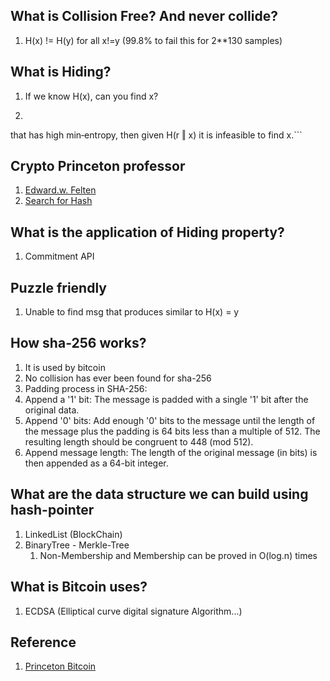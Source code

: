 ## What is Collision Free? And never collide?
1. H(x) != H(y) for all x!=y (99.8% to fail this for 2**130 samples)


## What is Hiding?
1. If we know H(x), can you find x?
1. ```Hiding.A hash function H is hiding if: when a secret value r is chosen from a probability distribution
that has high min‐entropy, then given H(r ‖ x) it is infeasible to find x.```

## Crypto Princeton professor
1. [Edward.w. Felten](https://www.cs.princeton.edu/~felten/index.html)
2. [Search for Hash](https://github.com/edfelten/cos432-lecture-notes/releases)

## What is the application of Hiding property?
1. Commitment API

## Puzzle friendly
1. Unable to find msg that produces similar to H(x) = y

## How sha-256 works?
1. It is used by bitcoin
2. No collision has ever been found for sha-256
3. Padding process in SHA-256:
  1. Append a '1' bit: The message is padded with a single '1' bit after the original data.
  2. Append '0' bits: Add enough '0' bits to the message until the length of the message plus the padding is 64 bits less than a multiple of 512. The resulting length should be congruent to 448 (mod 512).
  3. Append message length: The length of the original message (in bits) is then appended as a 64-bit integer.

## What are the data structure we can build using hash-pointer
1. LinkedList (BlockChain)
2. BinaryTree - Merkle-Tree
   1. Non-Membership and Membership can be proved in O(log.n) times

## What is Bitcoin uses?
1. ECDSA (Elliptical curve digital signature Algorithm...)


## Reference
1. [Princeton Bitcoin](https://d28rh4a8wq0iu5.cloudfront.net/bitcointech/readings/princeton_bitcoin_book.pdf)
